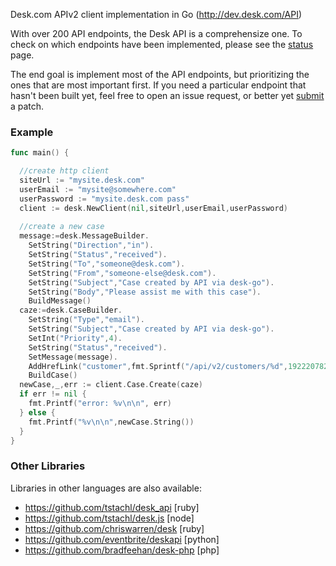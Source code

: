 Desk.com APIv2 client implementation in Go (http://dev.desk.com/API)

With over 200 API endpoints, the Desk API is a comprehensize one. To check
on which endpoints have been implemented, please see the [status](STATUS.md) 
page.

The end goal is implement most of the API endpoints, but prioritizing the ones
that are most important first. If you need a particular endpoint that hasn't
been built yet, feel free to open an issue request, or better yet [submit](CONTRIBUTING.MD) a 
patch.

### Example

```go
func main() {

  //create http client 
  siteUrl := "mysite.desk.com"
  userEmail := "mysite@somewhere.com"
  userPassword := "mysite.desk.com pass" 
  client := desk.NewClient(nil,siteUrl,userEmail,userPassword)
  
  //create a new case
  message:=desk.MessageBuilder.
    SetString("Direction","in").
    SetString("Status","received").
    SetString("To","someone@desk.com").
    SetString("From","someone-else@desk.com").
    SetString("Subject","Case created by API via desk-go").
    SetString("Body","Please assist me with this case").
    BuildMessage()
  caze:=desk.CaseBuilder.
    SetString("Type","email").
    SetString("Subject","Case created by API via desk-go").
    SetInt("Priority",4).
    SetString("Status","received").
    SetMessage(message).
    AddHrefLink("customer",fmt.Sprintf("/api/v2/customers/%d",192220782)).
    BuildCase()
  newCase,_,err := client.Case.Create(caze)
  if err != nil {
    fmt.Printf("error: %v\n\n", err)
  } else {
    fmt.Printf("%v\n\n",newCase.String())
  }   
}
```

### Other Libraries

Libraries in other languages are also available:

* https://github.com/tstachl/desk_api [ruby]
* https://github.com/tstachl/desk.js [node]
* https://github.com/chriswarren/desk [ruby]
* https://github.com/eventbrite/deskapi [python]
* https://github.com/bradfeehan/desk-php [php]
